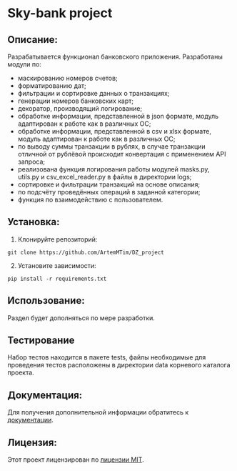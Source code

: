 # Sky-bank project
##  Описание:
Разрабатывается функционал банковского приложения.
Разработаны модули по:
- маскированию номеров счетов;
- форматированию дат;
- фильтрации и сортировке данных о транзакциях;
- генерации номеров банковских карт;
- декоратор, производящий логирование;
- обработке информации, представленной в json формате, модуль адаптирован к работе как в различных ОС;
- обработке информации, представленной в csv и xlsx формате, модуль адаптирован к работе как в различных ОС;
- по выводу суммы транзакции в рублях, в случае транзакции отличной от рублёвой происходит конвертация с применением API запроса;
- реализована функция логирования работы модулей masks.py, utils.py и csv_excel_reader.py в файлы в директории logs;
- сортировке и фильтрации транзакций на основе описания;
- по подсчёту проведённых операций в заданной категории;
- функция по взаимодействию с пользователем.
## Установка:
1. Клонируйте репозиторий:
```
git clone https://github.com/ArtemMTim/DZ_project
```
2. Установите зависимости:
```
pip install -r requirements.txt
```
## Использование:
Раздел будет дополняться по мере разработки.

## Тестирование
Набор тестов находится в пакете tests, файлы необходимые для проведения тестов расположены в директории data корневого каталога проекта.

## Документация:
Для получения дополнительной информации обратитесь к [документации](docs/README.md).

## Лицензия:

Этот проект лицензирован по [лицензии MIT](LICENSE).